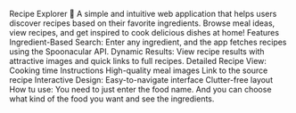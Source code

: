 Recipe Explorer 🍳
A simple and intuitive web application that helps users discover recipes based on their favorite ingredients. Browse meal ideas, view recipes, and get inspired to cook delicious dishes at home!
Features 
Ingredient-Based Search: Enter any ingredient, and the app fetches recipes using the Spoonacular API.
Dynamic Results: View recipe results with attractive images and quick links to full recipes.
Detailed Recipe View:
Cooking time
Instructions
High-quality meal images
Link to the source recipe
Interactive Design:
Easy-to-navigate interface
Clutter-free layout
How tu use:
You need to just enter the food name. And you can choose what kind of the food you want and see the ingredients.